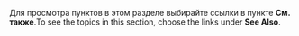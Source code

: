 <span data-ttu-id="ea00e-101">Для просмотра пунктов в этом разделе выбирайте ссылки в пункте **См. также**.</span><span class="sxs-lookup"><span data-stu-id="ea00e-101">To see the topics in this section, choose the links under **See Also**.</span></span>